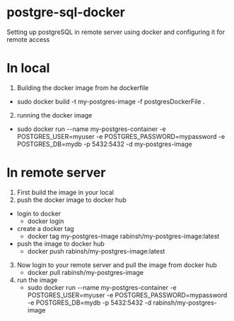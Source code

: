 # postgre-sql-docker
Setting up postgreSQL in remote server using docker and configuring it for remote access 

# In local 
1. Building the docker image from he dockerfile
- sudo docker build -t my-postgres-image -f postgresDockerFile .

2. running the docker image 
- sudo docker run --name my-postgres-container -e POSTGRES_USER=myuser -e POSTGRES_PASSWORD=mypassword -e POSTGRES_DB=mydb -p 5432:5432 -d my-postgres-image

# In remote server

1. First build the image in your local 
2. push the docker image to docker hub
 - login to docker 
   - docker login
 - create a docker tag 
   - docker tag my-postgres-image rabinsh/my-postgres-image:latest
 - push the image to docker hub
   - docker push rabinsh/my-postgres-image:latest
3. Now login to your remote server and pull the image from docker hub
   - docker pull rabinsh/my-postgres-image
4. run the image 
   - sudo docker run --name my-postgres-container -e POSTGRES_USER=myuser -e POSTGRES_PASSWORD=mypassword -e POSTGRES_DB=mydb -p 5432:5432 -d rabinsh/my-postgres-image
 